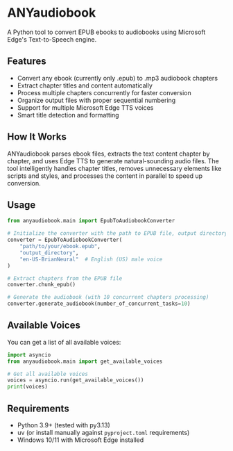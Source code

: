 # ANYaudiobook

A Python tool to convert EPUB ebooks to audiobooks using Microsoft Edge's Text-to-Speech engine.

## Features

- Convert any ebook (currently only .epub) to .mp3 audiobook chapters
- Extract chapter titles and content automatically
- Process multiple chapters concurrently for faster conversion
- Organize output files with proper sequential numbering
- Support for multiple Microsoft Edge TTS voices
- Smart title detection and formatting

## How It Works

ANYaudiobook parses ebook files, extracts the text content chapter by chapter, and uses Edge TTS to generate natural-sounding audio files. The tool intelligently handles chapter titles, removes unnecessary elements like scripts and styles, and processes the content in parallel to speed up conversion.

## Usage

```python
from anyaudiobook.main import EpubToAudiobookConverter

# Initialize the converter with the path to EPUB file, output directory, and voice
converter = EpubToAudiobookConverter(
    "path/to/your/ebook.epub",
    "output_directory",
    "en-US-BrianNeural"  # English (US) male voice
)

# Extract chapters from the EPUB file
converter.chunk_epub()

# Generate the audiobook (with 10 concurrent chapters processing)
converter.generate_audiobook(number_of_concurrent_tasks=10)
```

## Available Voices

You can get a list of all available voices:

```python
import asyncio
from anyaudiobook.main import get_available_voices

# Get all available voices
voices = asyncio.run(get_available_voices())
print(voices)
```

## Requirements

- Python 3.9+ (tested with py3.13)
- uv (or install manually against `pyproject.toml` requirements)
- Windows 10/11 with Microsoft Edge installed

